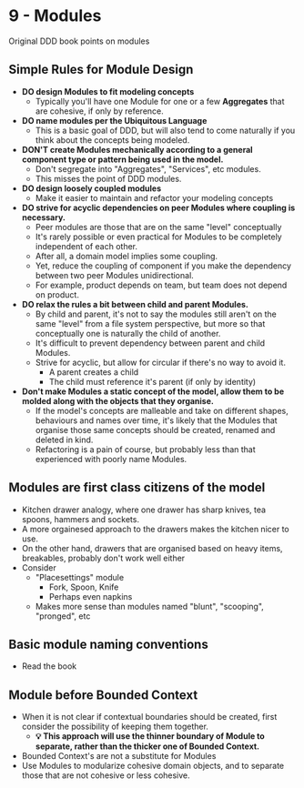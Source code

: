 # 9 - Modules

Original DDD book points on modules

## Simple Rules for Module Design

- **DO design Modules to fit modeling concepts**
  - Typically you'll have one Module for one or a few **Aggregates** that are cohesive, if only by reference.
- **DO name modules per the Ubiquitous Language**
  - This is a basic goal of DDD, but will also tend to come naturally if you think about the concepts being modeled.
- **DON'T create Modules mechanically according to a general component type or pattern being used in the model.**
  - Don't segregate into "Aggregates", "Services", etc modules.
  - This misses the point of DDD modules.
- **DO design loosely coupled modules**
  - Make it easier to maintain and refactor your modeling concepts
- **DO strive for acyclic dependencies on peer Modules where coupling is necessary.**
  - Peer modules are those that are on the same "level" conceptually
  - It's rarely possible or even practical for Modules to be completely independent of each other.
  - After all, a domain model implies some coupling.
  - Yet, reduce the coupling of component if you make the dependency between two peer Modules unidirectional.
  - For example, product depends on team, but team does not depend on product.
- **DO relax the rules a bit between child and parent Modules.**
  - By child and parent, it's not to say the modules still aren't on the same "level" from a file system perspective, but more so that conceptually one is naturally the child of another.
  - It's difficult to prevent dependency between parent and child Modules.
  - Strive for acyclic, but allow for circular if there's no way to avoid it.
    - A parent creates a child
    - The child must reference it's parent (if only by identity)
- **Don't make Modules a static concept of the model, allow them to be molded along with the objects that they organise.**
  - If the model's concepts are malleable and take on different shapes, behaviours and names over time, it's likely that the Modules that organise those same concepts should be created, renamed and deleted in kind.
  - Refactoring is a pain of course, but probably less than that experienced with poorly name Modules.

## Modules are first class citizens of the model

- Kitchen drawer analogy, where one drawer has sharp knives, tea spoons, hammers and sockets.
- A more orgainesed approach to the drawers makes the kitchen nicer to use.
- On the other hand, drawers that are organised based on heavy items, breakables, probably don't work well either
- Consider
  - "Placesettings" module
    - Fork, Spoon, Knife
    - Perhaps even napkins
  - Makes more sense than modules named "blunt", "scooping", "pronged", etc

## Basic module naming conventions

- Read the book

## Module before Bounded Context

- When it is not clear if contextual boundaries should be created, first consider the possibility of keeping them together.
  - **💡 This approach will use the thinner boundary of Module to separate, rather than the thicker one of Bounded Context.**
- Bounded Context's are not a substitute for Modules
- Use Modules to modularize cohesive domain objects, and to separate those that are not cohesive or less cohesive.



